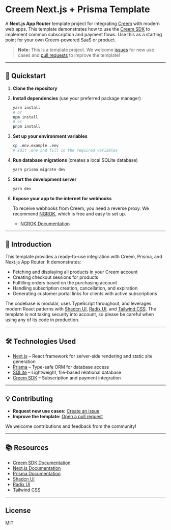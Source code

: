 # Creem Next.js + Prisma Template

A **Next.js App Router** template project for integrating [Creem](https://creem.io) with modern web apps. This template demonstrates how to use the [Creem SDK](https://github.com/armitage-labs/creem-sdk) to implement common subscription and payment flows. Use this as a starting point for your own Creem-powered SaaS or product.

> **Note:** This is a template project. We welcome [issues](https://github.com/armitage-labs/creem-template/issues) for new use cases and [pull requests](https://github.com/armitage-labs/creem-template/pulls) to improve the template!

---

## 🚀 Quickstart

1. **Clone the repository**
2. **Install dependencies** (use your preferred package manager)

   ```bash
   yarn install
   # or
   npm install
   # or
   pnpm install
   ```

3. **Set up your environment variables**

   ```bash
   cp .env.example .env
   # Edit .env and fill in the required variables
   ```

4. **Run database migrations** (creates a local SQLite database)

   ```bash
   yarn prisma migrate dev
   ```

5. **Start the development server**

   ```bash
   yarn dev
   ```

6. **Expose your app to the internet for webhooks**

   To receive webhooks from Creem, you need a reverse proxy. We recommend [NGROK](https://ngrok.com/docs/getting-started/), which is free and easy to set up.

   - [NGROK Documentation](https://ngrok.com/docs/getting-started/)

---

## 📝 Introduction

This template provides a ready-to-use integration with Creem, Prisma, and Next.js App Router. It demonstrates:

- Fetching and displaying all products in your Creem account
- Creating checkout sessions for products
- Fulfilling orders based on the purchasing account
- Handling subscription creation, cancellation, and expiration
- Generating customer portal links for clients with active subscriptions

The codebase is modular, uses TypeScript throughout, and leverages modern React patterns with [Shadcn UI](https://ui.shadcn.com/), [Radix UI](https://www.radix-ui.com/), and [Tailwind CSS](https://tailwindcss.com/).
The template is not taking security into account, so please be careful when using any of its code in production.

---

## 🛠️ Technologies Used

- [Next.js](https://nextjs.org/) – React framework for server-side rendering and static site generation
- [Prisma](https://www.prisma.io/) – Type-safe ORM for database access
- [SQLite](https://www.sqlite.org/) – Lightweight, file-based relational database
- [Creem SDK](https://www.npmjs.com/package/creem) – Subscription and payment integration

---

## 💡 Contributing

- **Request new use cases:** [Create an issue](https://github.com/YOUR_REPO/issues)
- **Improve the template:** [Open a pull request](https://github.com/YOUR_REPO/pulls)

We welcome contributions and feedback from the community!

---

## 📚 Resources

- [Creem SDK Documentation](https://github.com/armitage-labs/creem-sdk)
- [Next.js Documentation](https://nextjs.org/docs)
- [Prisma Documentation](https://www.prisma.io/docs)
- [Shadcn UI](https://ui.shadcn.com/)
- [Radix UI](https://www.radix-ui.com/)
- [Tailwind CSS](https://tailwindcss.com/)

---

## License

MIT
